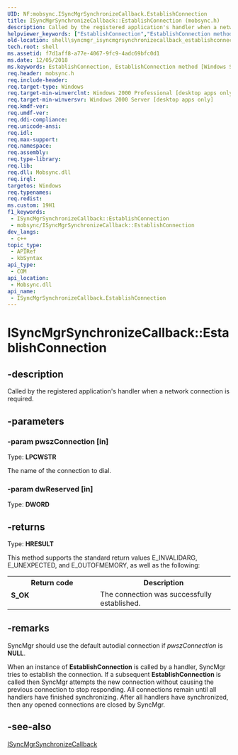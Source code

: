 ```yaml
---
UID: NF:mobsync.ISyncMgrSynchronizeCallback.EstablishConnection
title: ISyncMgrSynchronizeCallback::EstablishConnection (mobsync.h)
description: Called by the registered application's handler when a network connection is required.
helpviewer_keywords: ["EstablishConnection","EstablishConnection method [Windows Shell]","EstablishConnection method [Windows Shell]","ISyncMgrSynchronizeCallback interface","ISyncMgrSynchronizeCallback interface [Windows Shell]","EstablishConnection method","ISyncMgrSynchronizeCallback.EstablishConnection","ISyncMgrSynchronizeCallback::EstablishConnection","mobsync/ISyncMgrSynchronizeCallback::EstablishConnection","shell.syncmgr_isyncmgrsynchronizecallback_establishconnection","syncmgr.isyncmgrsynchronizecallback_establishconnection"]
old-location: shell\syncmgr_isyncmgrsynchronizecallback_establishconnection.htm
tech.root: shell
ms.assetid: f7d1aff8-a77e-4067-9fc9-4adc69bfc0d1
ms.date: 12/05/2018
ms.keywords: EstablishConnection, EstablishConnection method [Windows Shell], EstablishConnection method [Windows Shell],ISyncMgrSynchronizeCallback interface, ISyncMgrSynchronizeCallback interface [Windows Shell],EstablishConnection method, ISyncMgrSynchronizeCallback.EstablishConnection, ISyncMgrSynchronizeCallback::EstablishConnection, mobsync/ISyncMgrSynchronizeCallback::EstablishConnection, shell.syncmgr_isyncmgrsynchronizecallback_establishconnection, syncmgr.isyncmgrsynchronizecallback_establishconnection
req.header: mobsync.h
req.include-header: 
req.target-type: Windows
req.target-min-winverclnt: Windows 2000 Professional [desktop apps only]
req.target-min-winversvr: Windows 2000 Server [desktop apps only]
req.kmdf-ver: 
req.umdf-ver: 
req.ddi-compliance: 
req.unicode-ansi: 
req.idl: 
req.max-support: 
req.namespace: 
req.assembly: 
req.type-library: 
req.lib: 
req.dll: Mobsync.dll
req.irql: 
targetos: Windows
req.typenames: 
req.redist: 
ms.custom: 19H1
f1_keywords:
 - ISyncMgrSynchronizeCallback::EstablishConnection
 - mobsync/ISyncMgrSynchronizeCallback::EstablishConnection
dev_langs:
 - c++
topic_type:
 - APIRef
 - kbSyntax
api_type:
 - COM
api_location:
 - Mobsync.dll
api_name:
 - ISyncMgrSynchronizeCallback.EstablishConnection
---
```


# ISyncMgrSynchronizeCallback::EstablishConnection


## -description

Called by the registered application's handler when a network connection is required.

## -parameters

### -param pwszConnection [in]

Type: <b>LPCWSTR</b>

The name of the connection to dial.

### -param dwReserved [in]

Type: <b>DWORD</b>

## -returns

Type: <b>HRESULT</b>

This method supports the standard return values E_INVALIDARG, E_UNEXPECTED, and E_OUTOFMEMORY, as well as the following:

<table>
<tr>
<th>Return code</th>
<th>Description</th>
</tr>
<tr>
<td width="40%">
<dl>
<dt><b>S_OK</b></dt>
</dl>
</td>
<td width="60%">
The connection was successfully established.

</td>
</tr>
</table>

## -remarks

SyncMgr should use the default autodial connection if <i>pwszConnection</i> is <b>NULL</b>.

When an instance of <b>EstablishConnection</b> is called by a handler, SyncMgr tries to establish the connection. If a subsequent 
<b>EstablishConnection</b> is called then SyncMgr attempts the new connection without causing the previous connection to stop responding. All connections remain until all handlers have finished synchronizing. After all handlers have synchronized, then any opened connections are closed by SyncMgr.

## -see-also

<a href="https://docs.microsoft.com/windows/desktop/api/mobsync/nn-mobsync-isyncmgrsynchronizecallback">ISyncMgrSynchronizeCallback</a>

